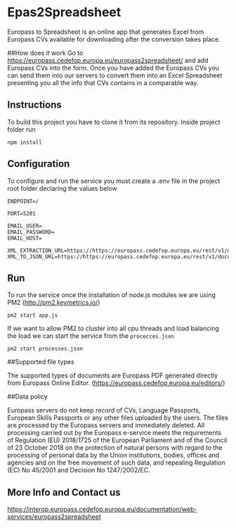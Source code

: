 # Epas2Spreadsheet

Europass to Spreadsheet is an online app that generates Excel from Europass CVs available for downloading after the conversion takes place.

##How does it work
Go to https://europass.cedefop.europa.eu/europass2spreadsheet/ and add Europass CVs into the form. Once you have added the Europass CVs you can send them into our servers to convert them into an Excel Spreadsheet presenting you all the info that CVs contains in a comparable way.

## Instructions

To build this project you have to clone it from its repository.
Inside project folder run 
```
npm install
```


## Configuration

To configure and run the service you must create a .env file in the project root folder declaring the values below

```
ENDPOINT=/ 

PORT=5201

EMAIL_USER=
EMAIL_PASSWORD=
EMAIL_HOST=

XML_EXTRACTION_URL=https://https://europass.cedefop.europa.eu/rest/v1/document/extraction
XML_TO_JSON_URL=https://https://europass.cedefop.europa.eu/rest/v1/document/to/json
```


## Run

To  run the service once the installation of node.js modules we are using PM2 (http://pm2.keymetrics.io/)

```
pm2 start app.js
```

If we want to allow PM2 to cluster into all cpu threads and load balancing the load we can start the service from the `procecces.json`

```
pm2 start processes.json
```

##Supported file types

The supported types of documents are Europass PDF generated directly from Europass Online Editor. (https://europass.cedefop.europa.eu/editors/)

##Data policy

Europass servers do not keep record of CVs, Language Passports, European Skills Passports or any other files uploaded by the users. The files are processed by the Europass servers and immediately deleted.
All processing carried out by the Europass e-service meets the requirements of Regulation (EU) 2018/1725 of the European Parliament and of the Council of 23 October 2018 on the protection of natural persons with regard to the processing of personal data by the Union institutions, bodies, offices and agencies and on the free movement of such data, and repealing Regulation (EC) No 45/2001 and Decision No 1247/2002/EC.

## More Info and Contact us
https://interop.europass.cedefop.europa.eu/documentation/web-services/europass2spreadsheet